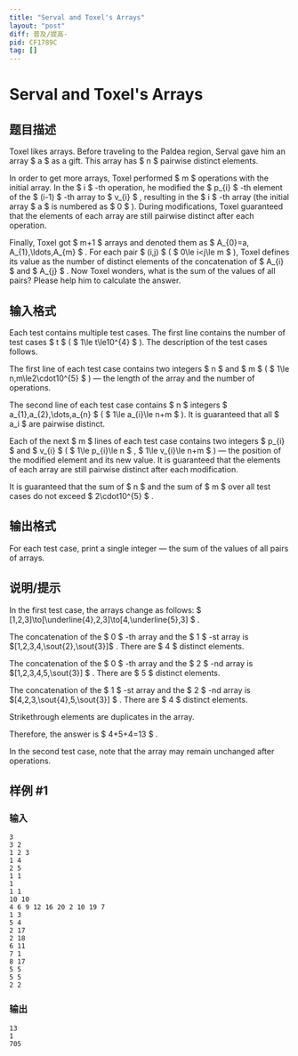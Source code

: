 ```yaml
---
title: "Serval and Toxel's Arrays"
layout: "post"
diff: 普及/提高-
pid: CF1789C
tag: []
---
```


# Serval and Toxel's Arrays

## 题目描述

Toxel likes arrays. Before traveling to the Paldea region, Serval gave him an array $ a $ as a gift. This array has $ n $ pairwise distinct elements.

In order to get more arrays, Toxel performed $ m $ operations with the initial array. In the $ i $ -th operation, he modified the $ p_{i} $ -th element of the $ (i-1) $ -th array to $ v_{i} $ , resulting in the $ i $ -th array (the initial array $ a $ is numbered as $ 0 $ ). During modifications, Toxel guaranteed that the elements of each array are still pairwise distinct after each operation.

Finally, Toxel got $ m+1 $ arrays and denoted them as $ A_{0}=a, A_{1},\ldots,A_{m} $ . For each pair $ (i,j) $ ( $ 0\le i<j\le m $ ), Toxel defines its value as the number of distinct elements of the concatenation of $ A_{i} $ and $ A_{j} $ . Now Toxel wonders, what is the sum of the values of all pairs? Please help him to calculate the answer.

## 输入格式

Each test contains multiple test cases. The first line contains the number of test cases $ t $ ( $ 1\le t\le10^{4} $ ). The description of the test cases follows.

The first line of each test case contains two integers $ n $ and $ m $ ( $ 1\le n,m\le2\cdot10^{5} $ ) — the length of the array and the number of operations.

The second line of each test case contains $ n $ integers $ a_{1},a_{2},\dots,a_{n} $ ( $ 1\le a_{i}\le n+m $ ). It is guaranteed that all $ a_i $ are pairwise distinct.

Each of the next $ m $ lines of each test case contains two integers $ p_{i} $ and $ v_{i} $ ( $ 1\le p_{i}\le n $ , $ 1\le v_{i}\le n+m $ ) — the position of the modified element and its new value. It is guaranteed that the elements of each array are still pairwise distinct after each modification.

It is guaranteed that the sum of $ n $ and the sum of $ m $ over all test cases do not exceed $ 2\cdot10^{5} $ .

## 输出格式

For each test case, print a single integer — the sum of the values of all pairs of arrays.

## 说明/提示

In the first test case, the arrays change as follows: $ [1,2,3]\to[\underline{4},2,3]\to[4,\underline{5},3] $ .

The concatenation of the $ 0 $ -th array and the $ 1 $ -st array is $[1,2,3,4,\sout{2},\sout{3}]$ . There are $ 4 $ distinct elements.

The concatenation of the $ 0 $ -th array and the $ 2 $ -nd array is $[1,2,3,4,5,\sout{3}] $ . There are $ 5 $ distinct elements.

The concatenation of the $ 1 $ -st array and the $ 2 $ -nd array is $[4,2,3,\sout{4},5,\sout{3}] $ . There are $ 4 $ distinct elements.

Strikethrough elements are duplicates in the array.

Therefore, the answer is $ 4+5+4=13 $ .

In the second test case, note that the array may remain unchanged after operations.

## 样例 #1

### 输入

```
3
3 2
1 2 3
1 4
2 5
1 1
1
1 1
10 10
4 6 9 12 16 20 2 10 19 7
1 3
5 4
2 17
2 18
6 11
7 1
8 17
5 5
5 5
2 2
```

### 输出

```
13
1
705
```

